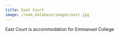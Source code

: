 ```yaml
---
title: East Court
image: /room_database/images/east.jpg
---
```


East Court is accommodation for Emmanuel College